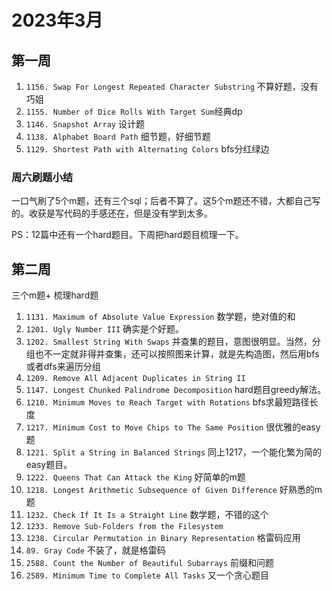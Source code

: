 # 2023年3月

## 第一周

1. `1156. Swap For Longest Repeated Character Substring` 不算好题，没有巧姐
2. `1155. Number of Dice Rolls With Target Sum`经典dp
3. `1146. Snapshot Array` 设计题
4. `1138. Alphabet Board Path` 细节题，好细节题
5. `1129. Shortest Path with Alternating Colors` bfs分红绿边

### 周六刷题小结

一口气刷了5个m题，还有三个sql；后者不算了。这5个m题还不错，大都自己写的。收获是写代码的手感还在，但是没有学到太多。

PS：12篇中还有一个hard题目。下周把hard题目梳理一下。

## 第二周

三个m题+ 梳理hard题

1. `1131. Maximum of Absolute Value Expression` 数学题，绝对值的和
2. `1201. Ugly Number III` 确实是个好题。
3. `1202. Smallest String With Swaps` 并查集的题目，意图很明显。当然，分组也不一定就非得并查集，还可以按照图来计算，就是先构造图，然后用bfs或者dfs来遍历分组
4. `1209. Remove All Adjacent Duplicates in String II`
5. `1147. Longest Chunked Palindrome Decomposition` hard题目greedy解法。
6. `1210. Minimum Moves to Reach Target with Rotations` bfs求最短路径长度
7. `1217. Minimum Cost to Move Chips to The Same Position` 很优雅的easy题
8. `1221. Split a String in Balanced Strings` 同上1217，一个能化繁为简的easy题目。
9. `1222. Queens That Can Attack the King` 好简单的m题
10. `1218. Longest Arithmetic Subsequence of Given Difference` 好熟悉的m题
11. `1232. Check If It Is a Straight Line` 数学题，不错的这个
12. `1233. Remove Sub-Folders from the Filesystem`
13. `1238. Circular Permutation in Binary Representation` 格雷码应用
14. `89. Gray Code` 不装了，就是格雷码
15. `2588. Count the Number of Beautiful Subarrays` 前缀和问题
16. `2589. Minimum Time to Complete All Tasks` 又一个贪心题目
